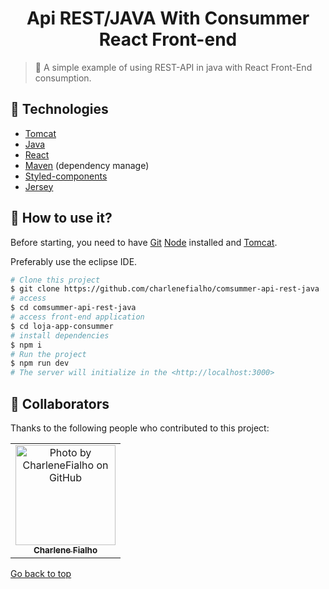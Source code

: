 <h1 align="center"> Api REST/JAVA With Consummer React Front-end</h1>

> 🔎 A simple example of using REST-API in java with React Front-End consumption.

## 🚀 Technologies ##

- [Tomcat](https://tomcat.apache.org)
- [Java](https://www.java.com/pt-BR/)
- [React](https://react.dev)
- [Maven](https://maven.apache.org) (dependency manage)
- [Styled-components](https://styled-components.com/)
- [Jersey](https://eclipse-ee4j.github.io/jersey/)

## :closed_book: How to use it? ##

Before starting, you need to have [Git](https://git-scm.com)  [Node](https://nodejs.org/en/) installed and  [Tomcat](https://tomcat.apache.org).

Preferably use the eclipse IDE.

```bash
# Clone this project
$ git clone https://github.com/charlenefialho/comsummer-api-rest-java
# access
$ cd comsummer-api-rest-java
# access front-end application
$ cd loja-app-consummer
# install dependencies
$ npm i
# Run the project
$ npm run dev 
# The server will initialize in the <http://localhost:3000>
```

## 🤝 Collaborators

Thanks to the following people who contributed to this project:

<table>
  <tr>
    <td align="center">
      <a href="#">
        <img src="https://avatars.githubusercontent.com/charlenefialho" width="160px;" alt="Photo by CharleneFialho on GitHub"/><br>
        <sub>
          <b>Charlene Fialho</b>
        </sub>
      </a>
    </all>
  </tr>
</table>

<a href="#top">Go back to top</a>